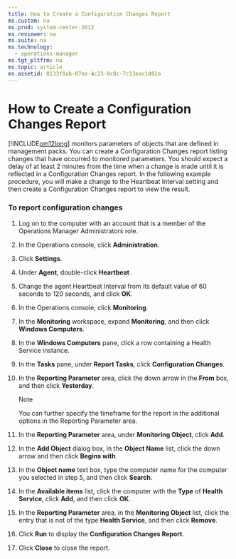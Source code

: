 ```yaml
---
title: How to Create a Configuration Changes Report
ms.custom: na
ms.prod: system-center-2012
ms.reviewer: na
ms.suite: na
ms.technology: 
  - operations-manager
ms.tgt_pltfrm: na
ms.topic: article
ms.assetid: 8133f0ab-07ee-4c23-8c8c-7c13eac1492a
---
```

# How to Create a Configuration Changes Report
[!INCLUDE[om12long](./Token/om12long_md.md)] monitors parameters of objects that are defined in management packs. You can create a Configuration Changes report listing changes that have occurred to monitored parameters. You should expect a delay of at least 2 minutes from the time when a change is made until it is reflected in a Configuration Changes report. In the following example procedure, you will make a change to the Heartbeat Interval setting and then create a Configuration Changes report to view the result.

### To report configuration changes

1.  Log on to the computer with an account that is a member of the Operations Manager Administrators role.

2.  In the Operations console, click **Administration**.

3.  Click **Settings**.

4.  Under **Agent**, double\-click **Heartbeat** .

5.  Change the agent Heartbeat Interval from its default value of 60 seconds to 120 seconds, and click **OK**.

6.  In the Operations console, click **Monitoring**.

7.  In the **Monitoring** workspace, expand **Monitoring**, and then click **Windows Computers**.

8.  In the **Windows Computers** pane, click a row containing a Health Service instance.

9. In the **Tasks** pane, under **Report Tasks**, click **Configuration Changes**.

10. In the **Reporting Parameter** area, click the down arrow in the **From** box, and then click **Yesterday**.

    > [!NOTE]
    > You can further specify the timeframe for the report in the additional options in the Reporting Parameter area.

11. In the **Reporting Parameter** area, under **Monitoring Object**, click **Add**.

12. In the **Add Object** dialog box, in the **Object Name** list, click the down arrow and then click **Begins with**.

13. In the **Object name** text box, type the computer name for the computer you selected in step 5, and then click **Search**.

14. In the **Available items** list, click the computer with the **Type** of **Health Service**, click **Add**, and then click **OK**.

15. In the **Reporting Parameter** area, in the **Monitoring Object** list, click the entry that is not of the type **Health Service**, and then click **Remove**.

16. Click **Run** to display the **Configuration Changes Report**.

17. Click **Close** to close the report.


